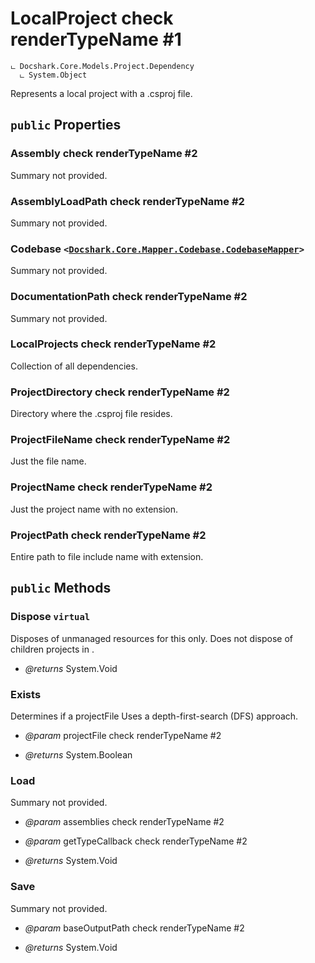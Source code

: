 # LocalProject check renderTypeName #1

```
ட Docshark.Core.Models.Project.Dependency
  ட System.Object
```

Represents a local project with a .csproj file.

## `public` Properties

### Assembly check renderTypeName #2

Summary not provided.

### AssemblyLoadPath check renderTypeName #2

Summary not provided.

### Codebase <code><<a href="./..\..\Mapper\Codebase\CodebaseMapper.md">Docshark.Core.Mapper.Codebase.CodebaseMapper</a>></code>

Summary not provided.

### DocumentationPath check renderTypeName #2

Summary not provided.

### LocalProjects check renderTypeName #2

Collection of all <see cref="T:Docshark.Core.Models.Project.LocalProject" /> dependencies.

### ProjectDirectory check renderTypeName #2

Directory where the .csproj file resides.

### ProjectFileName check renderTypeName #2

Just the file name.

### ProjectName check renderTypeName #2

Just the project name with no extension.

### ProjectPath check renderTypeName #2

Entire path to file include name with extension.



## `public` Methods

### Dispose `virtual`

Disposes of unmanaged resources for this <see cref="T:Docshark.Core.Models.Project.LocalProject" /> only.
Does not dispose of children projects in <see cref="P:Docshark.Core.Models.Project.LocalProject.LocalProjects" />.

- *@returns* System.Void

### Exists

Determines if a projectFile
Uses a depth-first-search (DFS) approach.

- *@param* projectFile check renderTypeName #2

- *@returns* System.Boolean

### Load

Summary not provided.

- *@param* assemblies check renderTypeName #2
- *@param* getTypeCallback check renderTypeName #2

- *@returns* System.Void

### Save

Summary not provided.

- *@param* baseOutputPath check renderTypeName #2

- *@returns* System.Void